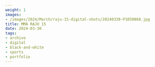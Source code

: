 ```yaml
---
weight: 1
images:
- /images/2024/March/raju-15-digital-shots/20240330-P1050868.jpg
title: MMA RAJU 15
date: 2024-03-30
tags:
- archive
- digital
- black-and-white
- sports
- portfolio
---
```

